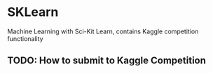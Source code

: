 # SKLearn
Machine Learning with Sci-Kit Learn, contains Kaggle competition functionality

## TODO: How to submit to Kaggle Competition